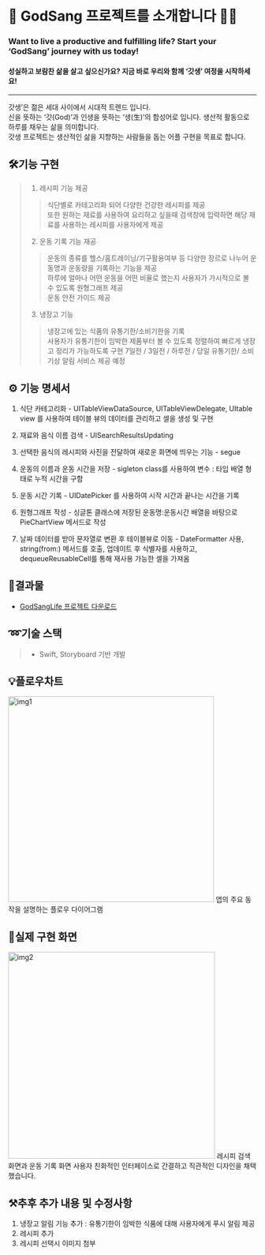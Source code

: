 🏃 GodSang 프로젝트를 소개합니다 🏃‍♂️
==================================

### Want to live a productive and fulfilling life?    Start your ‘GodSang’ journey with us today!
#### 성실하고 보람찬 삶을 살고 싶으신가요? 지금 바로 우리와 함께 ‘갓생’ 여정을 시작하세요!
---------------------------------

갓생’은 젊은 세대 사이에서 시대적 트렌드 입니다.   
신을 뜻하는 ‘갓(God)’과 인생을 뜻하는 ‘생(生)’의 합성어로 입니다. 생산적 활동으로 하루를 채우는 삶을 의미합니다.     
갓생 프로젝트는 생산적인 삶을 지향하는 사람들을 돕는 어플 구현을 목표로 합니다.       

## 🛠️기능 구현

> 1. 레시피 기능 제공    
>   > 식단별로 카테고리화 되어 다양한 건강한 레시피를 제공   
또한 원하는 재료를 사용하여 요리하고 싶을때 검색창에 입력하면 해당 재료를 사용하는 레시피를 사용자에게 제공  
> 2. 운동 기록 기능 재공
>   > 운동의 종류를 헬스/홈트레이닝/기구활용여부 등 다양한 장르로 나누어 운동명과 운동량을 기록하는 기능을 제공     
하루에 얼마나 어떤 운동을 어떤 비율로 했는지 사용자가 가시적으로 볼 수 있도록 원형그래프 제공   
운동 안전 가이드 제공
> 3. 냉장고 기능
>   > 냉장고에 있는 식품의 유통기한/소비기한을 기록   
사용자가 유통기한이 임박한 제품부터 볼 수 있도록 정렬하여 빠르게 냉장고 정리가 가능하도록 구현   7일전 / 3일전 / 하루전 / 당일 유통기한/ 소비기상 알림 서비스 제공 예정

## ⚙️ 기능 명세서

1. 식단 카테고리화 - UITableViewDataSource, UITableViewDelegate, UItable view 를 사용하여 테이블 뷰의 데이터를 관리하고 셀을 생성 및 구현

2. 재료와 음식 이름 검색 - UISearchResultsUpdating

3. 선택한 음식의 레시피와 사진을 전달하여 새로운 화면에 띄우는 기능 - segue

4. 운동의 이름과 운동 시간을 저장 - sigleton class를 사용하여 변수 : 타입 배열 형태로 누적 시간을 구함

5. 운동 시간 기록 - UIDatePicker 를 사용하여 시작 시간과 끝나는 시간을 기록

6. 원형그래프 작성 - 싱글톤 클래스에 저장된 운동명:운동시간 배열을 바탕으로 PieChartView 메서드로 작성

7. 날짜 데이터를 받아 문자열로 변환 후 테이블뷰로 이동 - DateFormatter 사용, string(from:) 메서드를 호출, 업데이트 후 식별자를 사용하고, dequeueReusableCell를 통해 재사용 가능한 셀을 가져옴

## 📱결과물
 * [GodSangLife 프로젝트 다운로드](https://github.com/hyun2eee/GodSangLife/blob/main/GodSangLife/GodSangLifeProject.xcworkspace.zip)

## ➿기술 스택
> * Swift, Storyboard 기반 개발

## 💡플로우차트
<img width="417" alt="img1" src="https://github.com/user-attachments/assets/8477b4e4-612f-4dec-82f2-f172121a8e15">   
앱의 주요 동작을 설명하는 플로우 다이어그램

## 🔌실제 구현 화면
<img width="419" alt="img2" src="https://github.com/user-attachments/assets/6c1c0537-424b-44a8-85f5-88f50cf38762">        
레시피 검색 화면과 운동 기록 화면     
사용자 친화적인 인터페이스로 간결하고 직관적인 디자인을 채택했습니다.

## ⚒️추후 추가 내용 및 수정사항

1. 냉장고 알림 기능 추가 : 유통기한이 임박한 식품에 대해 사용자에게 푸시 알림 제공
2. 레시피 추가
3. 레시피 선택시 이미지 첨부